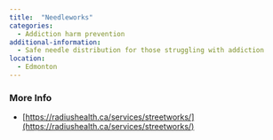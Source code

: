 ```yaml
---
title:  "Needleworks"
categories: 
  - Addiction harm prevention
additional-information:
  - Safe needle distribution for those struggling with addiction
location:
  - Edmonton
---
```


### More Info
- [https://radiushealth.ca/services/streetworks/](https://radiushealth.ca/services/streetworks/)